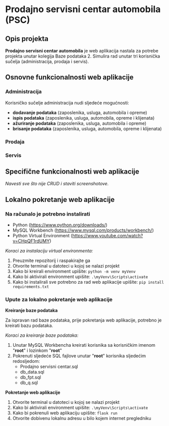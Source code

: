 # Prodajno servisni centar automobila (PSC)

## Opis projekta

**Prodajno servisni centar automobila** je web aplikacija nastala za potrebe projekta unutar kolegija Baze podataka 2. Simulira rad unutar tri korisnička sučelja (administracija, prodaja i servis).

## Osnovne funkcionalnosti web aplikacije

### Administracija

Korisničko sučelje administracija nudi sljedeće mogućnosti:

* **dodavanje podataka** (zaposlenika, usluga, automobila i opreme)
* **ispis podataka** (zaposlenika, usluga, automobila, opreme i klijenata)
* **ažuriranje podataka** (zaposlenika, usluga, automobila i opreme)
* **brisanje podataka** (zaposlenika, usluga, automobila, opreme i klijenata)

### Prodaja

### Servis

## Specifične funkcionalnosti web aplikacije

*Navesti sve što nije CRUD i staviti screenshotove.*

## Lokalno pokretanje web aplikacije

### Na računalo je potrebno instalirati

* Python (https://www.python.org/downloads/)
* MySQL Workbench (https://www.mysql.com/products/workbench/)
* Python Virtual Environment (https://www.youtube.com/watch?v=CHpQF1rdUMY)

*Koraci za instalaciju virtual environmenta:*

1. Preuzmite repozitorij i raspakirajte ga
2. Otvorite terminal u datoteci u kojoj se nalazi projekt
3. Kako bi kreirali environment upišite:
`python -m venv myVenv`
4. Kako bi aktivirali environment upišite:
`.\myVenv\Scripts\activate`
5. Kako bi instalirali sve potrebno za rad web aplikacije upišite: 
`pip install requirements.txt`

### Upute za lokalno pokretanje web aplikacije

**Kreiranje baze podataka**

Za ispravan rad baze podataka, prije pokretanja web aplikacije, potrebno je kreirati bazu podataka.

*Koraci za kreiranje baze podataka:*

1. Unutar MySQL Workbencha kreirati korisnika sa korisničkim imenom "**root**" i lozinkom "**root**"
2. Pokrenuti sljedeće SQL fajlove unutar "**root**" korisnika sljedećim redosljedom:
    * Prodajno servisni centar.sql
    * db_data.sql
    * db_fpt.sql
    * db_q.sql

**Pokretanje web aplikacije**

1. Otvorite terminal u datoteci u kojoj se nalazi projekt
2. Kako bi aktivirali environment upišite:
`.\myVenv\Scripts\activate`
3. Kako bi pokrenuli web aplikaciju upišite:
`flask run`
4. Otvorite dobivenu lokalnu adresu u bilo kojem internet pregledniku
